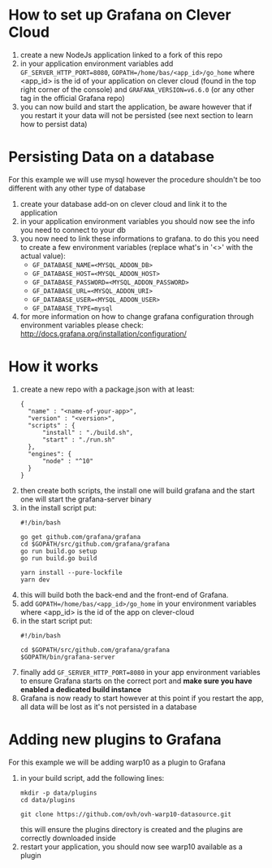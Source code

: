# How to set up Grafana on Clever Cloud

1. create a new NodeJs application linked to a fork of this repo
2. in your application environment variables add ```GF_SERVER_HTTP_PORT=8080```, ```GOPATH=/home/bas/<app_id>/go_home``` where <app_id> is the id of your application on clever cloud (found in the top right corner of the console) and ```GRAFANA_VERSION=v6.6.0``` (or any other tag in the official Grafana repo)
3. you can now build and start the application, be aware however that if you restart it your data will not be persisted (see next section to learn how to persist data)

# Persisting Data on a database

For this example we will use mysql however the procedure shouldn't be too different with any other type of database

1. create your database add-on on clever cloud and link it to the application
2. in your application environment variables you should now see the info you need to connect to your db
3. you now need to link these informations to grafana. to do this you need to create a few environment variables (replace what's in '<>' with the actual value):
    - ```GF_DATABASE_NAME=<MYSQL_ADDON_DB>```
    - ```GF_DATABASE_HOST=<MYSQL_ADDON_HOST>```
    - ```GF_DATABASE_PASSWORD=<MYSQL_ADDON_PASSWORD>```
    - ```GF_DATABASE_URL=<MYSQL_ADDON_URI>```
    - ```GF_DATABASE_USER=<MYSQL_ADDON_USER>```
    - ```GF_DATABASE_TYPE=mysql```
4. for more information on how to change grafana configuration through environment variables please check: http://docs.grafana.org/installation/configuration/

# How it works

1. create a new repo with a package.json with at least:
    ```
    {
      "name" : "<name-of-your-app>",
      "version" : "<version>",
      "scripts" : {
          "install" : "./build.sh",
          "start" : "./run.sh"
      },
      "engines": {
          "node" : "^10"
      }
    }
    ```
2. then create both scripts, the install one will build grafana and the start one will start the grafana-server binary
3. in the install script put:
    ```
    #!/bin/bash
    
    go get github.com/grafana/grafana
    cd $GOPATH/src/github.com/grafana/grafana
    go run build.go setup
    go run build.go build
    
    yarn install --pure-lockfile
    yarn dev
    ```
4. this will build both the back-end and the front-end of Grafana.
5. add ```GOPATH=/home/bas/<app_id>/go_home``` in your environment variables where <app_id> is the id of the app on clever-cloud
6. in the start script put:
    ```
    #!/bin/bash

    cd $GOPATH/src/github.com/grafana/grafana
    $GOPATH/bin/grafana-server
    ```
7. finally add ```GF_SERVER_HTTP_PORT=8080``` in your app environment variables to ensure Grafana starts on the correct port and **make sure you have enabled a dedicated build instance**
8. Grafana is now ready to start however at this point if you restart the app, all data will be lost as it's not persisted in a database


# Adding new plugins to Grafana

For this example we will be adding warp10 as a plugin to Grafana
1. in your build script, add the following lines:
    ```
    mkdir -p data/plugins
    cd data/plugins

    git clone https://github.com/ovh/ovh-warp10-datasource.git
    ```
    this will ensure the plugins directory is created and the plugins are correctly downloaded inside
3. restart your application, you should now see warp10 available as a plugin
